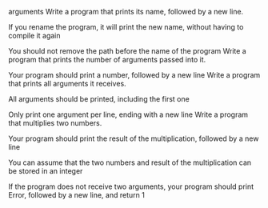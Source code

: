 arguments
Write a program that prints its name, followed by a new line.



If you rename the program, it will print the new name, without having to compile it again

You should not remove the path before the name of the program
Write a program that prints the number of arguments passed into it.



Your program should print a number, followed by a new line
Write a program that prints all arguments it receives.



All arguments should be printed, including the first one

Only print one argument per line, ending with a new line
Write a program that multiplies two numbers.



Your program should print the result of the multiplication, followed by a new line

You can assume that the two numbers and result of the multiplication can be stored in an integer

If the program does not receive two arguments, your program should print Error, followed by a new line, and return 1
